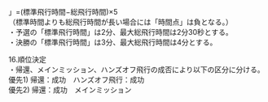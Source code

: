 」=(標準飛行時間−総飛行時間)×5  
（標準時間よりも総飛行時間が長い場合には「時間点」は負となる。）  
・予選の「標準飛行時間」は2分、最大総飛行時間は2分30秒とする。  
・決勝の「標準飛行時間」は3分、最大総飛行時間は4分とする。  
   
16.順位決定  
・帰還、メインミッション、ハンズオフ飛行の成否により以下の区分に分ける。  
優先1) 帰還：成功　ハンズオフ飛行：成功　  
優先2) 帰還：成功　メインミッション